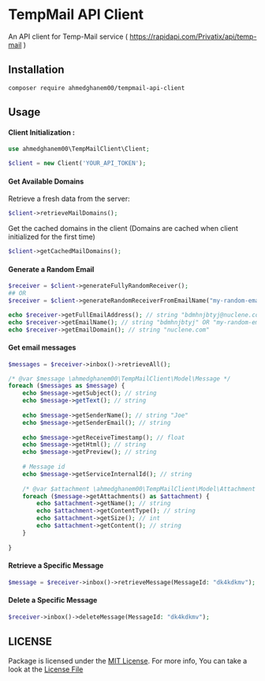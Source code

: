 # TempMail API Client

An API client for Temp-Mail service ( https://rapidapi.com/Privatix/api/temp-mail )

## Installation

````
composer require ahmedghanem00/tempmail-api-client
````

## Usage

#### Client Initialization :

````php
use ahmedghanem00\TempMailClient\Client;

$client = new Client('YOUR_API_TOKEN');
````

#### Get Available Domains

Retrieve a fresh data from the server:

````php
$client->retrieveMailDomains();
````

Get the cached domains in the client (Domains are cached when client initialized for the first time)

````php
$client->getCachedMailDomains();
````

#### Generate a Random Email

````php
$receiver = $client->generateFullyRandomReceiver();
## OR
$receiver = $client->generateRandomReceiverFromEmailName("my-random-email");

echo $receiver->getFullEmailAddress(); // string "bdmhnjbtyj@nuclene.com" OR "my-random-email@nuclene.com"
echo $receiver->getEmailName(); // string "bdmhnjbtyj" OR "my-random-email"
echo $receiver->getEmailDomain(); // string "nuclene.com"
````

#### Get email messages

````php
$messages = $receiver->inbox()->retrieveAll();

/* @var $message \ahmedghanem00\TempMailClient\Model\Message */
foreach ($messages as $message) {
    echo $message->getSubject(); // string
    echo $message->getText(); // string
    
    echo $message->getSenderName(); // string "Joe"
    echo $message->getSenderEmail(); // string
    
    echo $message->getReceiveTimestamp(); // float
    echo $message->getHtml(); // string
    echo $message->getPreview(); // string
    
    # Message id
    echo $message->getServiceInternalId(); // string
    
    /* @var $attachment \ahmedghanem00\TempMailClient\Model\Attachment */
    foreach ($message->getAttachments() as $attachment) {
        echo $attachment->getName(); // string
        echo $attachment->getContentType(); // string
        echo $attachment->getSize(); // int
        echo $attachment->getContent(); // string
    }
    
}
````

#### Retrieve a Specific Message

````php
$message = $receiver->inbox()->retrieveMessage(MessageId: "dk4kdkmv");
````

#### Delete a Specific Message

````php
$receiver->inbox()->deleteMessage(MessageId: "dk4kdkmv");
````

## LICENSE

Package is licensed under the [MIT License](http://opensource.org/licenses/MIT). For more info, You can take a look at the [License File](LICENSE)
